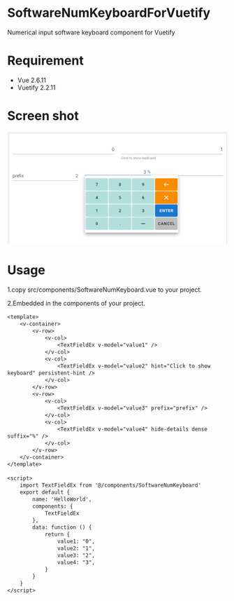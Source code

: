 # SoftwareNumKeyboardForVuetify
Numerical input software keyboard component for Vuetify

# Requirement
* Vue 2.6.11
* Vuetify 2.2.11

# Screen shot
![画面](https://github.com/Tomson-Sakata/SoftwareNumKeyboardForVuetify/blob/images/screenshot_1.jpg)

# Usage
1.copy src/components/SoftwareNumKeyboard.vue to your project.

2.Embedded in the components of your project.
    
    <template>
        <v-container>
            <v-row>
                <v-col>
                    <TextFieldEx v-model="value1" />
                </v-col>
                <v-col>
                    <TextFieldEx v-model="value2" hint="Click to show keyboard" persistent-hint />
                </v-col>
            </v-row>
            <v-row>
                <v-col>
                    <TextFieldEx v-model="value3" prefix="prefix" />
                </v-col>
                <v-col>
                    <TextFieldEx v-model="value4" hide-details dense suffix="%" />
                </v-col>
            </v-row>
        </v-container>
    </template>

    <script>
        import TextFieldEx from '@/components/SoftwareNumKeyboard'
        export default {
            name: 'HelloWorld',
            components: {
                TextFieldEx
            },
            data: function () {
                return {
                    value1: "0",
                    value2: "1",
                    value3: "2",
                    value4: "3",
                }
            }
        }
    </script>
